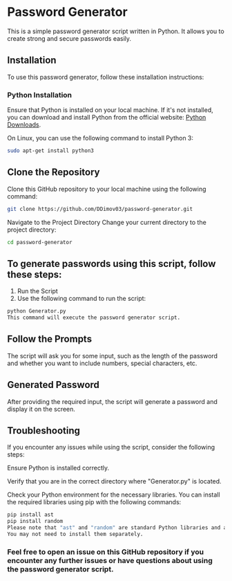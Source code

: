 # Password Generator

This is a simple password generator script written in Python. It allows you to create strong and secure passwords easily.

## Installation

To use this password generator, follow these installation instructions:

### Python Installation

Ensure that Python is installed on your local machine. If it's not installed, you can download and install Python from the official website: [Python Downloads](https://www.python.org/downloads/).

On Linux, you can use the following command to install Python 3:

```bash
sudo apt-get install python3
```

## Clone the Repository
Clone this GitHub repository to your local machine using the following command:

```bash
git clone https://github.com/DDimov03/password-generator.git
```

Navigate to the Project Directory
Change your current directory to the project directory:

```bash
cd password-generator
```

## To generate passwords using this script, follow these steps:

1) Run the Script
2) Use the following command to run the script:

```bash
python Generator.py
This command will execute the password generator script.
```

## Follow the Prompts
The script will ask you for some input, such as the length of the password and whether you want to include numbers, special characters, etc.

## Generated Password
After providing the required input, the script will generate a password and display it on the screen.

## Troubleshooting
If you encounter any issues while using the script, consider the following steps:

Ensure Python is installed correctly.

Verify that you are in the correct directory where "Generator.py" is located.

Check your Python environment for the necessary libraries. You can install the required libraries using pip with the following commands:

```bash
pip install ast
pip install random
Please note that "ast" and "random" are standard Python libraries and are usually included with a standard Python installation.
You may not need to install them separately.
```

### Feel free to open an issue on this GitHub repository if you encounter any further issues or have questions about using the password generator script.
